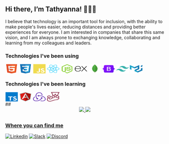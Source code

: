 ## Hi there, I’m Tathyanna! 👩🏻‍💻
I believe that technology is an important tool for inclusion, with the ability to make people's lives easier, reducing distances and providing better experiences for everyone. 
I am interested in companies that share this same vision, and I am always prone to exchanging knowledge, collaborating and learning from my colleagues and leaders.

### Technologies I've been using 
<div style="display: inline_block">
  <img align="center" alt="Tathy-HTML" height="30" width="40" src="https://raw.githubusercontent.com/devicons/devicon/master/icons/html5/html5-original.svg">
  <img align="center" alt="Tathy-CSS" height="30" width="40" src="https://raw.githubusercontent.com/devicons/devicon/master/icons/css3/css3-original.svg">
  <img align="center" alt="Tathy-Js" height="30" width="40" src="https://raw.githubusercontent.com/devicons/devicon/master/icons/javascript/javascript-plain.svg"> 
  <img align="center" alt="Tathy-React" height="30" width="40" src="https://raw.githubusercontent.com/devicons/devicon/master/icons/react/react-original.svg">  
  <img align="center" alt="Tathy-Node" height="30" width="40" src="https://raw.githubusercontent.com/devicons/devicon/master/icons/nodejs/nodejs-original.svg">
  <img align="center" alt="Tathy-express" height="30" width="40" src="https://raw.githubusercontent.com/devicons/devicon/master/icons/express/express-original.svg">
  <img align="center" alt="Tathy-mongodb" height="30" width="40" src="https://raw.githubusercontent.com/devicons/devicon/master/icons/mongodb/mongodb-original.svg"> 
  <img align="center" alt="Tathy-boots" height="30" width="40" src="https://raw.githubusercontent.com/devicons/devicon/master/icons/bootstrap/bootstrap-original.svg">
  <img align="center" alt="Tathy-tail" height="30" width="40" src="https://raw.githubusercontent.com/devicons/devicon/master/icons/tailwindcss/tailwindcss-plain.svg">
  <img align="center" alt="Tathy-mui" height="30" width="40" src="https://raw.githubusercontent.com/devicons/devicon/master/icons/materialui/materialui-original.svg"> 
  
  
### Technologies I've been learning
<div style="display: inline_block">
 <img align="center" alt="Tathy-ts" height="30" width="40" src="https://raw.githubusercontent.com/devicons/devicon/master/icons/typescript/typescript-plain.svg">
 <img align="center" alt="Tathy-angular" height="30" width="40" src="https://raw.githubusercontent.com/devicons/devicon/master/icons/angularjs/angularjs-original.svg">
 <img align="center" alt="Tathy-redux" height="30" width="40" src="https://raw.githubusercontent.com/devicons/devicon/master/icons/redux/redux-original.svg">
 <img align="center" alt="Tathy-jest" height="30" width="40" src="https://raw.githubusercontent.com/devicons/devicon/master/icons/jest/jest-plain.svg">
</div>
##
<div style="display: inline_block" align="center">
  <a href="https://github.com/Tathy-Max/github-readme-stats">
  <img height="180em" src="https://github-readme-stats.vercel.app/api?username=Tathy-Max&show_icons=true&theme=dracula&include_all_commits=true&count_private=true"/>     <img height="180em" src="https://github-readme-stats.vercel.app/api/top-langs/?username=Tathy-Max&layout=compact&langs_count=7&theme=dracula"/>
</div>
  
##  

### Where you can find me
[![Linkedin](https://img.shields.io/badge/LinkedIn-0077B5?style=for-the-badge&logo=linkedin&logoColor=white)](https://www.linkedin.com/in/tathyanna-maximiano/)
[![Slack](https://img.shields.io/badge/Slack-4A154B?style=for-the-badge&logo=slack&logoColor=white)](tathyanna.maximiano)
[![Discord](https://img.shields.io/badge/Discord-7289DA?style=for-the-badge&logo=discord&logoColor=white)](Tathyanna#5882)






